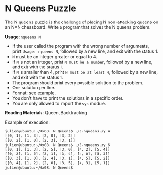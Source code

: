 # N Queens Puzzle

The N queens puzzle is the challenge of placing N non-attacking queens on an N×N chessboard. Write a program that solves the N queens problem.

**Usage**: `nqueens N`
- If the user called the program with the wrong number of arguments, print `Usage: nqueens N`, followed by a new line, and exit with the status 1.
- `N` must be an integer greater or equal to 4.
- If `N` is not an integer, print `N must be a number`, followed by a new line, and exit with the status 1.
- If `N` is smaller than 4, print `N must be at least 4`, followed by a new line, and exit with the status 1.
- The program should print every possible solution to the problem.
- One solution per line.
- Format: see example.
- You don’t have to print the solutions in a specific order.
- You are only allowed to import the `sys` module.

**Reading Materials**: Queen, Backtracking

Example of execution:

```bash
julien@ubuntu:~/0x08. N Queens$ ./0-nqueens.py 4
[[0, 1], [1, 3], [2, 0], [3, 2]]
[[0, 2], [1, 0], [2, 3], [3, 1]]
julien@ubuntu:~/0x08. N Queens$ ./0-nqueens.py 6
[[0, 1], [1, 3], [2, 5], [3, 0], [4, 2], [5, 4]]
[[0, 2], [1, 5], [2, 1], [3, 4], [4, 0], [5, 3]]
[[0, 3], [1, 0], [2, 4], [3, 1], [4, 5], [5, 2]]
[[0, 4], [1, 2], [2, 0], [3, 5], [4, 3], [5, 1]]
julien@ubuntu:~/0x08. N Queens$ 

